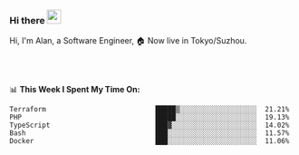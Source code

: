 ### Hi there <img src="https://media.giphy.com/media/hvRJCLFzcasrR4ia7z/giphy.gif" width="25px">

<!-- ![visitors](https://visitor-badge.glitch.me/badge?page_id=dislfyer.dislfyer) -->

Hi, I'm Alan, a Software Engineer, 🏠 Now live in Tokyo/Suzhou.

<br/>
<br/>

📊 **This Week I Spent My Time On:**


<!--START_SECTION:waka-->

```text
Terraform                           █████▒░░░░░░░░░░░░░░░░░░░  21.21%
PHP                                 █████░░░░░░░░░░░░░░░░░░░░  19.13%
TypeScript                          ███▓░░░░░░░░░░░░░░░░░░░░░  14.02%
Bash                                ███░░░░░░░░░░░░░░░░░░░░░░  11.57%
Docker                              ███░░░░░░░░░░░░░░░░░░░░░░  11.06%
```

<!--END_SECTION:waka-->

<!--
**About Me:**
 -->
